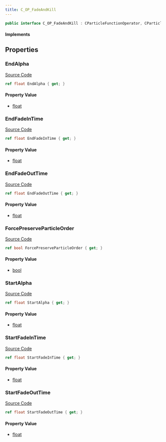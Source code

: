 ```yaml
---
title: C_OP_FadeAndKill
---
```


```csharp
public interface C_OP_FadeAndKill : CParticleFunctionOperator, CParticleFunction, ISchemaClass<CParticleFunction>, ISchemaClass<CParticleFunctionOperator>, ISchemaClass<C_OP_FadeAndKill>, ISchemaField, ISchemaClass, INativeHandle
```

#### Implements

## Properties

### EndAlpha

[Source Code](https://github.com/swiftly-solution/swiftlys2/blob/main/managed/src/SwiftlyS2.Generated/Schemas/Interfaces/C_OP_FadeAndKill.cs#L27)

```csharp
ref float EndAlpha { get; }
```

#### Property Value

- [float](https://learn.microsoft.com/dotnet/api/system.single)

### EndFadeInTime

[Source Code](https://github.com/swiftly-solution/swiftlys2/blob/main/managed/src/SwiftlyS2.Generated/Schemas/Interfaces/C_OP_FadeAndKill.cs#L19)

```csharp
ref float EndFadeInTime { get; }
```

#### Property Value

- [float](https://learn.microsoft.com/dotnet/api/system.single)

### EndFadeOutTime

[Source Code](https://github.com/swiftly-solution/swiftlys2/blob/main/managed/src/SwiftlyS2.Generated/Schemas/Interfaces/C_OP_FadeAndKill.cs#L23)

```csharp
ref float EndFadeOutTime { get; }
```

#### Property Value

- [float](https://learn.microsoft.com/dotnet/api/system.single)

### ForcePreserveParticleOrder

[Source Code](https://github.com/swiftly-solution/swiftlys2/blob/main/managed/src/SwiftlyS2.Generated/Schemas/Interfaces/C_OP_FadeAndKill.cs#L29)

```csharp
ref bool ForcePreserveParticleOrder { get; }
```

#### Property Value

- [bool](https://learn.microsoft.com/dotnet/api/system.boolean)

### StartAlpha

[Source Code](https://github.com/swiftly-solution/swiftlys2/blob/main/managed/src/SwiftlyS2.Generated/Schemas/Interfaces/C_OP_FadeAndKill.cs#L25)

```csharp
ref float StartAlpha { get; }
```

#### Property Value

- [float](https://learn.microsoft.com/dotnet/api/system.single)

### StartFadeInTime

[Source Code](https://github.com/swiftly-solution/swiftlys2/blob/main/managed/src/SwiftlyS2.Generated/Schemas/Interfaces/C_OP_FadeAndKill.cs#L17)

```csharp
ref float StartFadeInTime { get; }
```

#### Property Value

- [float](https://learn.microsoft.com/dotnet/api/system.single)

### StartFadeOutTime

[Source Code](https://github.com/swiftly-solution/swiftlys2/blob/main/managed/src/SwiftlyS2.Generated/Schemas/Interfaces/C_OP_FadeAndKill.cs#L21)

```csharp
ref float StartFadeOutTime { get; }
```

#### Property Value

- [float](https://learn.microsoft.com/dotnet/api/system.single)

